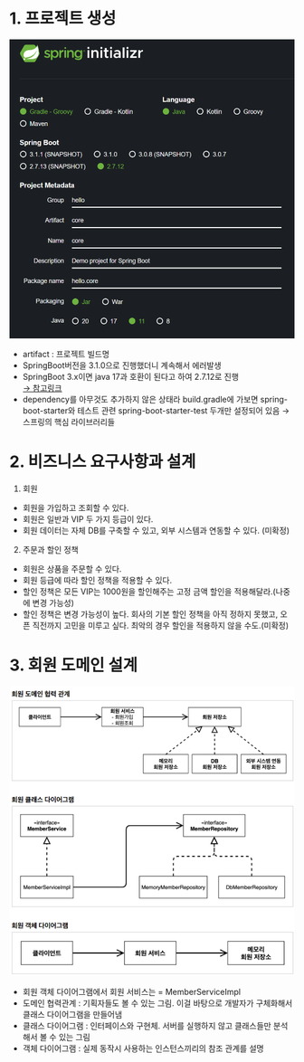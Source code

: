 # 1. 프로젝트 생성

<img src="./image/sec02_1.png">

- artifact : 프로젝트 빌드명
- SpringBoot버전을 3.1.0으로 진행했더니 계속해서 에러발생
- SpringBoot 3.x이면 java 17과 호환이 된다고 하여 2.7.12로 진행   
[→ <U>참고링크</U>](https://velog.io/@m2nja201/build.gradle-%EC%98%A4%EB%A5%98-%ED%94%84%EB%A1%9C%EC%A0%9D%ED%8A%B8-%EC%83%9D%EC%84%B1-%EC%8B%9C-gradle-%EC%98%A4%EB%A5%98-spring-boot-intelliJ)
- dependency를 아무것도 추가하지 않은 상태라 build.gradle에 가보면 spring-boot-starter와 테스트 관련 spring-boot-starter-test 두개만 설정되어 있음 → 스프링의 핵심 라이브러리들

# 2. 비즈니스 요구사항과 설계
1. 회원
- 회원을 가입하고 조회할 수 있다.
- 회원은 일반과 VIP 두 가지 등급이 있다.
- 회원 데이터는 자체 DB를 구축할 수 있고, 외부 시스템과 연동할 수 있다. (미확정)
2. 주문과 할인 정책
- 회원은 상품을 주문할 수 있다.
- 회원 등급에 따라 할인 정책을 적용할 수 있다.
- 할인 정책은 모든 VIP는 1000원을 할인해주는 고정 금액 할인을 적용해달라.(나중에 변경 가능성)
- 할인 정책은 변경 가능성이 높다. 회사의 기본 할인 정책을 아직 정하지 못했고, 오픈 직전까지 고민을 미루고 싶다. 최악의 경우 할인을 적용하지 않을 수도.(미확정)

# 3. 회원 도메인 설계

<img src="./image/sec02_2.png">

- 회원 객체 다이어그램에서 회원 서비스는 = MemberServiceImpl
- 도메인 협력관계 : 기획자들도 볼 수 있는 그림. 이걸 바탕으로 개발자가 구체화해서 클래스 다이어그램을 만들어냄
- 클래스 다이어그램 : 인터페이스와 구현체. 서버를 실행하지 않고 클래스들만 분석해서 볼 수 있는 그림
- 객체 다이어그램 : 실제 동작시 사용하는 인스턴스끼리의 참조 관계를 설명